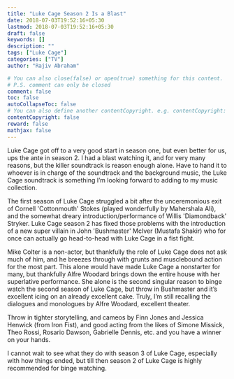 ```yaml
---
title: "Luke Cage Season 2 Is a Blast"
date: 2018-07-03T19:52:16+05:30
lastmod: 2018-07-03T19:52:16+05:30
draft: false
keywords: []
description: ""
tags: ["Luke Cage"]
categories: ["TV"]
author: "Rajiv Abraham"

# You can also close(false) or open(true) something for this content.
# P.S. comment can only be closed
comment: false
toc: false
autoCollapseToc: false
# You can also define another contentCopyright. e.g. contentCopyright: "This is another copyright."
contentCopyright: false
reward: false
mathjax: false
---
```


Luke Cage got off to a very good start in season one, but even better for us, ups the ante in season 2. I had a blast watching it, and for very many reasons, but the killer soundtrack is reason enough alone. Have to hand it to whoever is in charge of the soundtrack and the background music, the Luke Cage soundtrack is something I’m looking forward to adding to my music collection.

The first season of Luke Cage struggled a bit after the unceremonious exit of Cornell 'Cottonmouth' Stokes (played wonderfully by Mahershala Ali), and the somewhat dreary introduction/performance of Willis 'Diamondback' Stryker. Luke Cage season 2 has fixed those problems with the introduction of a new super villain in John 'Bushmaster' McIver (Mustafa Shakir) who for once can actually go head-to-head with Luke Cage in a fist fight.

Mike Colter is a non-actor, but thankfully the role of Luke Cage does not ask much of him, and he breezes through with grunts and musclebound action for the most part. This alone would have made Luke Cage a nonstarter for many, but thankfully Alfre Woodard brings down the entire house with her superlative performance. She alone is the second singular reason to binge watch the second season of Luke Cage, but throw in Bushmaster and it’s excellent icing on an already excellent cake. Truly, I’m still recalling the dialogues and monologues by Alfre Woodard, excellent theater.

Throw in tighter storytelling, and cameos by Finn Jones and Jessica Henwick (from Iron Fist), and good acting from the likes of Simone Missick, Theo Rossi, Rosario Dawson, Gabrielle Dennis, etc. and you have a winner on your hands.

I cannot wait to see what they do with season 3 of Luke Cage, especially with how things ended, but till then season 2 of Luke Cage is highly recommended for binge watching.